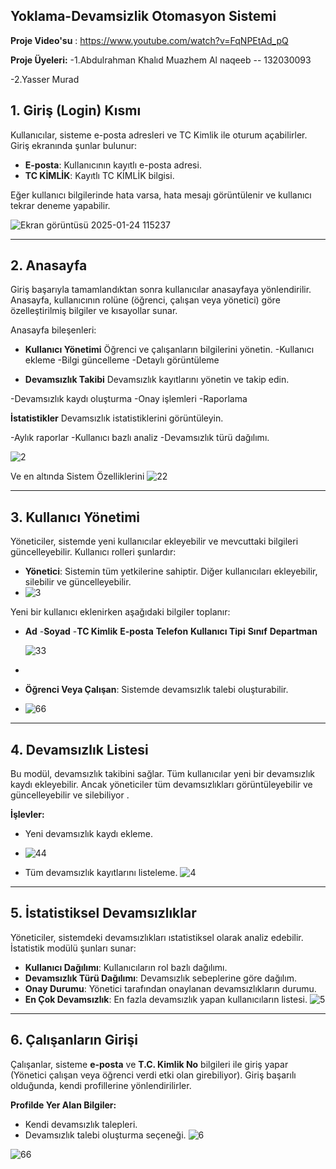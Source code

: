 Yoklama-Devamsizlik Otomasyon Sistemi
---
**Proje Video'su** : https://www.youtube.com/watch?v=FqNPEtAd_pQ

**Proje Üyeleri:**
-1.Abdulrahman Khalıd Muazhem Al naqeeb -- 132030093

-2.Yasser Murad

## 1. Giriş (Login) Kısmı
Kullanıcılar, sisteme e-posta adresleri ve TC Kimlik ile oturum açabilirler. Giriş ekranında şunlar bulunur:
- **E-posta**: Kullanıcının kayıtlı e-posta adresi.
- **TC KİMLİK**: Kayıtlı TC KİMLİK bilgisi.

Eğer kullanıcı bilgilerinde hata varsa, hata mesajı görüntülenir ve kullanıcı tekrar deneme yapabilir.

![Ekran görüntüsü 2025-01-24 115237](https://github.com/user-attachments/assets/a14f8959-e1e4-415e-b993-b551da8a529b)

---

## 2. Anasayfa 
Giriş başarıyla tamamlandıktan sonra kullanıcılar anasayfaya yönlendirilir. Anasayfa, kullanıcının rolüne (öğrenci, çalışan veya yönetici) göre özelleştirilmiş bilgiler ve kısayollar sunar.

Anasayfa bileşenleri:
- **Kullanıcı Yönetimi**
Öğrenci ve çalışanların bilgilerini yönetin.
-Kullanıcı ekleme
-Bilgi güncelleme
-Detaylı görüntüleme

- **Devamsızlık Takibi**
Devamsızlık kayıtlarını yönetin ve takip edin.

-Devamsızlık kaydı oluşturma
-Onay işlemleri
-Raporlama

**İstatistikler**
Devamsızlık istatistiklerini görüntüleyin.

-Aylık raporlar
-Kullanıcı bazlı analiz
-Devamsızlık türü dağılımı.

![2](https://github.com/user-attachments/assets/5773932b-4dd5-4fbd-a573-812b240ac6fd)

Ve en altında Sistem Özelliklerini
![22](https://github.com/user-attachments/assets/d8cbf057-68ec-413d-94c0-f819c918800d)


---

## 3. Kullanıcı Yönetimi
Yöneticiler, sistemde yeni kullanıcılar ekleyebilir ve mevcuttaki bilgileri güncelleyebilir. Kullanıcı rolleri şunlardır:
- **Yönetici**: Sistemin tüm yetkilerine sahiptir. Diğer kullanıcıları ekleyebilir, silebilir ve güncelleyebilir.
- ![3](https://github.com/user-attachments/assets/0f5def35-021a-4564-ba14-0b097e84b46a)


Yeni bir kullanıcı eklenirken aşağıdaki bilgiler toplanır:
- **Ad**
-**Soyad**
-**TC Kimlik**
  **E-posta**
**Telefon**
**Kullanıcı Tipi**
**Sınıf**
**Departman**
  
  ![33](https://github.com/user-attachments/assets/3740ceec-f461-47f0-92c8-ef0cb04c67ea)

- 
- **Öğrenci Veya Çalışan**: Sistemde devamsızlık talebi oluşturabilir.

- ![66](https://github.com/user-attachments/assets/9868e128-765e-458a-9b4a-67bb5c65ce0a)



---

## 4. Devamsızlık Listesi
Bu modül, devamsızlık takibini sağlar. Tüm kullanıcılar yeni bir devamsızlık kaydı ekleyebilir. Ancak yöneticiler tüm devamsızlıkları görüntüleyebilir ve güncelleyebilir ve silebiliyor .

**İşlevler:**
- Yeni devamsızlık kaydı ekleme.
- ![44](https://github.com/user-attachments/assets/cb2166d8-c47d-45a0-a469-12a878dd6697)

- Tüm devamsızlık kayıtlarını listeleme.
![4](https://github.com/user-attachments/assets/a6a440ac-4af7-4264-8ff1-e3089aed3641)

---

## 5. İstatistiksel Devamsızlıklar
Yöneticiler, sistemdeki devamsızlıkları ıstatistiksel olarak analiz edebilir. İstatistik modülü şunları sunar:

- **Kullanıcı Dağılımı**: Kullanıcıların rol bazlı dağılımı.
- **Devamsızlık Türü Dağılımı**: Devamsızlık sebeplerine göre dağılım.
- **Onay Durumu**: Yönetici tarafından onaylanan devamsızlıkların durumu.
- **En Çok Devamsızlık**: En fazla devamsızlık yapan kullanıcıların listesi.
![5](https://github.com/user-attachments/assets/878514ef-eee6-474e-a0b4-87a778479297)


---

## 6. Çalışanların Girişi
Çalışanlar, sisteme **e-posta** ve **T.C. Kimlik No** bilgileri ile giriş yapar (Yönetici çalışan veya öğrenci verdi etki olan girebiliyor). Giriş başarılı olduğunda, kendi profillerine yönlendirilirler.

**Profilde Yer Alan Bilgiler:**
- Kendi devamsızlık talepleri.
- Devamsızlık talebi oluşturma seçeneği.
![6](https://github.com/user-attachments/assets/49b2f5d1-bb10-4bbb-91db-5e7d6c866763)


![66](https://github.com/user-attachments/assets/22e2220d-8793-4f87-a465-d3a4887d9938)



